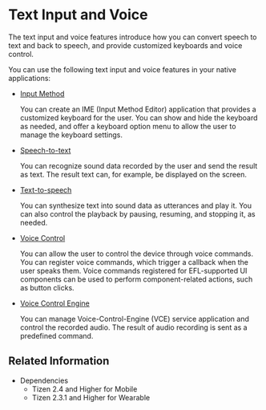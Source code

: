 # Text Input and Voice


The text input and voice features introduce how you can convert speech to text and back to speech, and provide customized keyboards and voice control.

You can use the following text input and voice features in your native applications:

- [Input Method](input-method.md)

  You can create an IME (Input Method Editor) application that provides a customized keyboard for the user. You can show and hide the keyboard as needed, and offer a keyboard option menu to allow the user to manage the keyboard settings.

- [Speech-to-text](stt.md)

  You can recognize sound data recorded by the user and send the result as text. The result text can, for example, be displayed on the screen.

- [Text-to-speech](tts.md)

  You can synthesize text into sound data as utterances and play it. You can also control the playback by pausing, resuming, and stopping it, as needed.

- [Voice Control](voice-control.md)

  You can allow the user to control the device through voice commands. You can register voice commands, which trigger a callback when the user speaks them. Voice commands registered for EFL-supported UI components can be used to perform component-related actions, such as button clicks.

- [Voice Control Engine](voice-control-engine.md)

  You can manage Voice-Control-Engine (VCE) service application and control the recorded audio. The result of audio recording is sent as a predefined command.

## Related Information
- Dependencies
  - Tizen 2.4 and Higher for Mobile
  - Tizen 2.3.1 and Higher for Wearable
